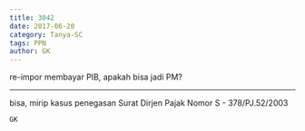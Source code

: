 ```yaml
---
title: 3042
date: 2017-06-20
category: Tanya-SC
tags: PPN
author: GK
---
```


re-impor membayar PIB, apakah bisa jadi PM?

---

bisa, mirip kasus penegasan Surat Dirjen Pajak Nomor S - 378/PJ.52/2003

`GK`
